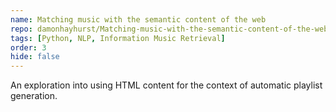```yaml
---
name: Matching music with the semantic content of the web
repo: damonhayhurst/Matching-music-with-the-semantic-content-of-the-web
tags: [Python, NLP, Information Music Retrieval]
order: 3
hide: false
---
```

An exploration into using HTML content for the context of automatic playlist generation.
